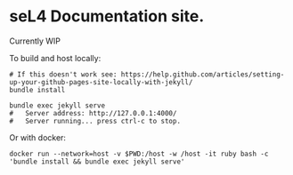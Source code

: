 # seL4 Documentation site.

Currently WIP

To build and host locally:
```
# If this doesn't work see: https://help.github.com/articles/setting-up-your-github-pages-site-locally-with-jekyll/
bundle install

bundle exec jekyll serve
#   Server address: http://127.0.0.1:4000/
#   Server running... press ctrl-c to stop.
```
Or with docker: 
```
docker run --network=host -v $PWD:/host -w /host -it ruby bash -c 'bundle install && bundle exec jekyll serve'
```
